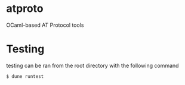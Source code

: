 # atproto 
OCaml-based AT Protocol tools

# Testing
testing can be ran from the root directory with the following command

```shell
$ dune runtest
```
